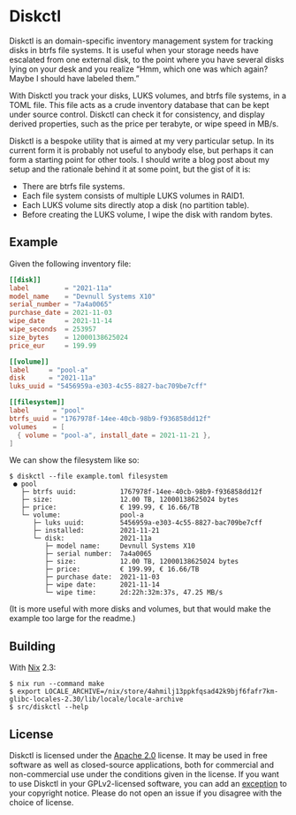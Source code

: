 # Diskctl

Diskctl is an domain-specific inventory management system for tracking disks in
btrfs file systems. It is useful when your storage needs have escalated from one
external disk, to the point where you have several disks lying on your desk and
you realize “Hmm, which one was which again? Maybe I should have labeled them.”

With Diskctl you track your disks, LUKS volumes, and btrfs file systems, in a
TOML file. This file acts as a crude inventory database that can be kept under
source control. Diskctl can check it for consistency, and display derived
properties, such as the price per terabyte, or wipe speed in MB/s.

Diskctl is a bespoke utility that is aimed at my very particular setup. In its
current form it is probably not useful to anybody else, but perhaps it can form
a starting point for other tools. I should write a blog post about my setup and
the rationale behind it at some point, but the gist of it is:

 * There are btrfs file systems.
 * Each file system consists of multiple LUKS volumes in RAID1.
 * Each LUKS volume sits directly atop a disk (no partition table).
 * Before creating the LUKS volume, I wipe the disk with random bytes.

## Example

Given the following inventory file:

```toml
[[disk]]
label         = "2021-11a"
model_name    = "Devnull Systems X10"
serial_number = "7a4a0065"
purchase_date = 2021-11-03
wipe_date     = 2021-11-14
wipe_seconds  = 253957
size_bytes    = 12000138625024
price_eur     = 199.99

[[volume]]
label     = "pool-a"
disk      = "2021-11a"
luks_uuid = "5456959a-e303-4c55-8827-bac709be7cff"

[[filesystem]]
label      = "pool"
btrfs_uuid = "1767978f-14ee-40cb-98b9-f936858dd12f"
volumes    = [
  { volume = "pool-a", install_date = 2021-11-21 },
]
```

We can show the filesystem like so:

```console
$ diskctl --file example.toml filesystem
 ● pool
   ├─ btrfs uuid:           1767978f-14ee-40cb-98b9-f936858dd12f
   ├─ size:                 12.00 TB, 12000138625024 bytes
   ├─ price:                € 199.99, € 16.66/TB
   └─ volume:               pool-a
      ├─ luks uuid:         5456959a-e303-4c55-8827-bac709be7cff
      ├─ installed:         2021-11-21
      └─ disk:              2021-11a
         ├─ model name:     Devnull Systems X10
         ├─ serial number:  7a4a0065
         ├─ size:           12.00 TB, 12000138625024 bytes
         ├─ price:          € 199.99, € 16.66/TB
         ├─ purchase date:  2021-11-03
         ├─ wipe date:      2021-11-14
         └─ wipe time:      2d:22h:32m:37s, 47.25 MB/s
```

(It is more useful with more disks and volumes, but that would make the example
too large for the readme.)

## Building

With [Nix](https://nixos.org/) 2.3:

    $ nix run --command make
    $ export LOCALE_ARCHIVE=/nix/store/4ahmilj13ppkfqsad42k9bjf6fafr7km-glibc-locales-2.30/lib/locale/locale-archive
    $ src/diskctl --help

## License

Diskctl is licensed under the [Apache 2.0][apache2] license. It may be used in
free software as well as closed-source applications, both for commercial and
non-commercial use under the conditions given in the license. If you want to
use Diskctl in your GPLv2-licensed software, you can add an [exception][except]
to your copyright notice. Please do not open an issue if you disagree with the
choice of license.

[apache2]: https://www.apache.org/licenses/LICENSE-2.0
[except]:  https://www.gnu.org/licenses/gpl-faq.html#GPLIncompatibleLibs
